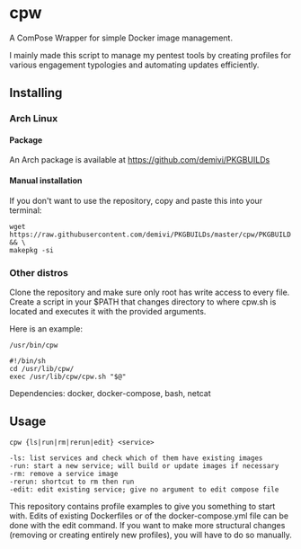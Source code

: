 # cpw

A ComPose Wrapper for simple Docker image management.

I mainly made this script to manage my pentest tools by creating profiles for various engagement typologies and automating updates efficiently.

## Installing

### Arch Linux

#### Package

An Arch package is available at https://github.com/demivi/PKGBUILDs

#### Manual installation

If you don't want to use the repository, copy and paste this into your terminal:
```
wget https://raw.githubusercontent.com/demivi/PKGBUILDs/master/cpw/PKGBUILD && \
makepkg -si
```

### Other distros

Clone the repository and make sure only root has write access to every file. Create a script in your $PATH that changes directory to where cpw.sh is located and executes it with the provided arguments.

Here is an example:

`/usr/bin/cpw`
```
#!/bin/sh
cd /usr/lib/cpw/
exec /usr/lib/cpw/cpw.sh "$@"
```

Dependencies: docker, docker-compose, bash, netcat

## Usage

```
cpw {ls|run|rm|rerun|edit} <service>

-ls: list services and check which of them have existing images
-run: start a new service; will build or update images if necessary
-rm: remove a service image
-rerun: shortcut to rm then run
-edit: edit existing service; give no argument to edit compose file
```

This repository contains profile examples to give you something to start with. Edits of existing Dockerfiles or of the docker-compose.yml file can be done with the edit command. If you want to make more structural changes (removing or creating entirely new profiles), you will have to do so manually.
